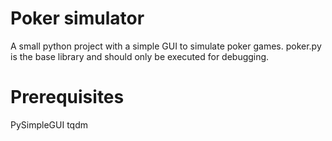 # Poker simulator
A small python project with a simple GUI to simulate poker games.
poker.py is the base library and should only be executed for debugging.
# Prerequisites
PySimpleGUI
tqdm